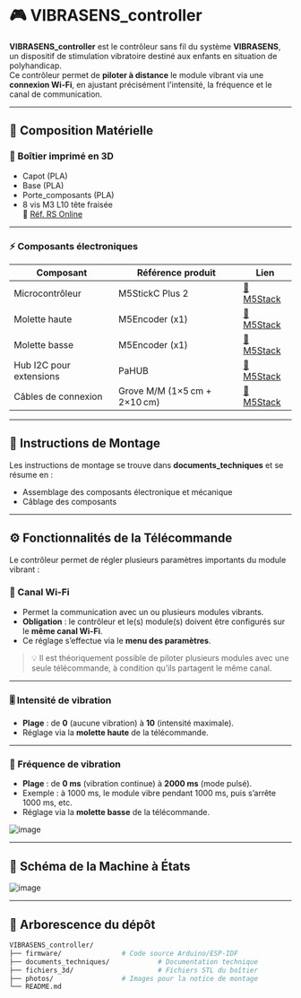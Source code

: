 # 🎮 VIBRASENS_controller

**VIBRASENS_controller** est le contrôleur sans fil du système **VIBRASENS**, un dispositif de stimulation vibratoire destiné aux enfants en situation de polyhandicap.  
Ce contrôleur permet de **piloter à distance** le module vibrant via une **connexion Wi-Fi**, en ajustant précisément l'intensité, la fréquence et le canal de communication.

---

## 🧰 Composition Matérielle

### 🔩 Boîtier imprimé en 3D

- Capot (PLA)
- Base (PLA)
- Porte_composants (PLA)
- 8 vis M3 L10 tête fraisée  
  🔗 [Réf. RS Online](https://fr.rs-online.com/web/p/vis-a-metaux/9087485)

---

### ⚡ Composants électroniques

| Composant                | Référence produit | Lien |
|--------------------------|-------------------|------|
| Microcontrôleur          | M5StickC Plus 2   | [🔗 M5Stack](https://shop.m5stack.com/products/m5stickc-plus2-esp32-mini-iot-development-kit) |
| Molette haute            | M5Encoder (x1)    | [🔗 M5Stack](https://shop.m5stack.com/products/scroll-unit-with-hollow-shaft-encoder-ec10e1220501) |
| Molette basse            | M5Encoder (x1)    | [🔗 M5Stack](https://shop.m5stack.com/products/scroll-unit-with-hollow-shaft-encoder-ec10e1220501) |
| Hub I2C pour extensions  | PaHUB             | [🔗 M5Stack](https://shop.m5stack.com/products/i2c-hub-1-to-6-expansion-unit-pca9548apw) |
| Câbles de connexion      | Grove M/M (1×5 cm + 2×10 cm) | [🔗 M5Stack](https://shop.m5stack.com/products/4pin-buckled-grove-cable) |

---

## 🧾 Instructions de Montage

Les instructions de montage se trouve dans **documents_techniques** et se résume en : 
- Assemblage des composants électronique et mécanique
- Câblage des composants 

---

## ⚙️ Fonctionnalités de la Télécommande

Le contrôleur permet de régler plusieurs paramètres importants du module vibrant :

### 📶 Canal Wi-Fi

- Permet la communication avec un ou plusieurs modules vibrants.
- **Obligation** : le contrôleur et le(s) module(s) doivent être configurés sur le **même canal Wi-Fi**.
- Ce réglage s’effectue via le **menu des paramètres**.

> 💡 Il est théoriquement possible de piloter plusieurs modules avec une seule télécommande, à condition qu’ils partagent le même canal.

---

### 🎚️ Intensité de vibration

- **Plage** : de **0** (aucune vibration) à **10** (intensité maximale).
- Réglage via la **molette haute** de la télécommande.

---

### 🔁 Fréquence de vibration

- **Plage** : de **0 ms** (vibration continue) à **2000 ms** (mode pulsé).
- Exemple : à 1000 ms, le module vibre pendant 1000 ms, puis s’arrête 1000 ms, etc.
- Réglage via la **molette basse** de la télécommande.

![image](https://github.com/user-attachments/assets/af71a602-d572-49e3-a598-3a5eb67b4512)

---
## 🔄 Schéma de la Machine à États

![image](https://github.com/user-attachments/assets/03921408-3648-4b7a-ae5b-b0afdf741081)

--- 

## 📂 Arborescence du dépôt

```bash
VIBRASENS_controller/
├── firmware/               # Code source Arduino/ESP-IDF
├── documents_techniques/            # Documentation technique
├── fichiers_3d/                     # Fichiers STL du boîtier
├── photos/                 # Images pour la notice de montage
└── README.md

